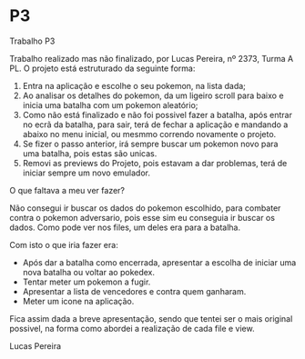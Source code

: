 # P3
Trabalho P3

Trabalho realizado mas não finalizado, por Lucas Pereira, nº 2373, Turma A PL.
O projeto está estruturado da seguinte forma:

1. Entra na aplicação e escolhe o seu pokemon, na lista dada;
2. Ao analisar os detalhes do pokemon, da um ligeiro scroll para baixo e inicia uma batalha com um pokemon aleatório;
3. Como não está finalizado e não foi possivel fazer a batalha, após entrar no ecrã da batalha, para sair, terá de fechar a aplicação e mandando a abaixo no menu inicial, ou mesmmo correndo novamente o projeto. 
4. Se fizer o passo anterior, irá sempre buscar um pokemon novo para uma batalha, pois estas são unicas.
5. Removi as previews do Projeto, pois estavam a dar problemas, terá de iniciar sempre um novo emulador.

O que faltava a meu ver fazer?

Não consegui ir buscar os dados do pokemon escolhido, para combater contra o pokemon adversario, pois esse sim eu conseguia ir buscar os dados.
Como pode ver nos files, um deles era para a batalha.

Com isto o que iria fazer era: 
  
  - Após dar a batalha como encerrada, apresentar a escolha de iniciar uma nova batalha ou voltar ao pokedex.
  - Tentar meter um pokemon a fugir.
  - Apresentar a lista de vencedores e contra quem ganharam.
  - Meter um icone na aplicação.
 
Fica assim dada a breve apresentação, sendo que tentei ser o mais original possivel, na forma como abordei a realização de cada file e view.

Lucas Pereira
